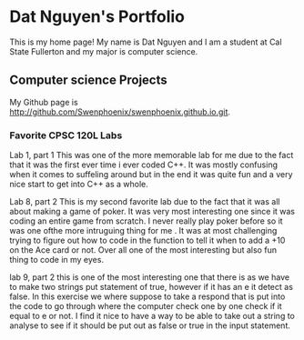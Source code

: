 
# Dat Nguyen's Portfolio

This is my home page! My name is Dat Nguyen and I am a student at Cal State Fullerton and my major is computer science.

## Computer science Projects
My Github page is http://github.com/Swenphoenix/swenphoenix.github.io.git.

### Favorite CPSC 120L Labs

Lab 1, part 1
This was one of the more memorable lab for me due to the fact that it was the first ever time i ever coded C++. It was mostly confusing when it comes to suffeling around but in the end it was quite fun and a very nice start to get into C++ as a whole.

Lab 8, part 2
This is my second favorite lab due to the fact that it was all about making a game of poker. It was very most interesting one since it was coding an entire game from scratch. I never really play poker before so it was one ofthe more intruguing thing for me . It was at most challenging trying to figure out how to code in the function to tell it when to add a +10 on the Ace card or not. Over all one of the most interesting but also fun thing to code in my eyes.

lab 9, part 2
this is one of the most interesting one that there is  as we have to make two strings put statement of true, however if it has an e it detect as false. In this exercise we where suppose to take a respond that is put into the code to go through where the computer check one by one check if it equal to e or not. I find it nice to have a way to be able to take out a string to analyse to see if it should be put out as false or true in the input statement.
